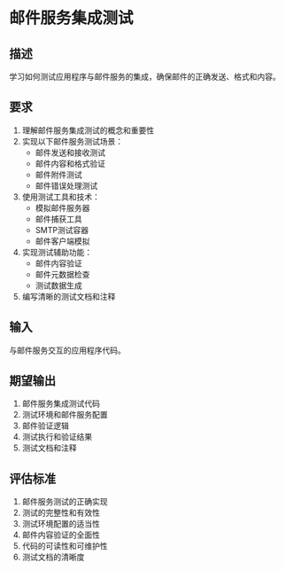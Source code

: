 # 邮件服务集成测试

## 描述
学习如何测试应用程序与邮件服务的集成，确保邮件的正确发送、格式和内容。

## 要求
1. 理解邮件服务集成测试的概念和重要性
2. 实现以下邮件服务测试场景：
   - 邮件发送和接收测试
   - 邮件内容和格式验证
   - 邮件附件测试
   - 邮件错误处理测试
3. 使用测试工具和技术：
   - 模拟邮件服务器
   - 邮件捕获工具
   - SMTP测试容器
   - 邮件客户端模拟
4. 实现测试辅助功能：
   - 邮件内容验证
   - 邮件元数据检查
   - 测试数据生成
5. 编写清晰的测试文档和注释

## 输入
与邮件服务交互的应用程序代码。

## 期望输出
1. 邮件服务集成测试代码
2. 测试环境和邮件服务配置
3. 邮件验证逻辑
4. 测试执行和验证结果
5. 测试文档和注释

## 评估标准
1. 邮件服务测试的正确实现
2. 测试的完整性和有效性
3. 测试环境配置的适当性
4. 邮件内容验证的全面性
5. 代码的可读性和可维护性
6. 测试文档的清晰度